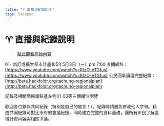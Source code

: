 ```yaml
---
title: "♈ 直播與紀錄說明"
tags: hackpad
---
```


# ♈ 直播與紀錄說明

> [點此觀看原始內容](https://g0v.hackpad.tw/UIqUYw8Jess)


01- 新訂或擴大都市計畫105年5月3日（三）pm.7:00
直播網址：[https://www.youtube.com/watch?v=RtzO-eTGfus](https://www.youtube.com/watch?v=RtzO-eTGfus)
公民圓桌論壇完整紀錄：[http://beta.hackfoldr.org/tachung-regionalplan](http://beta.hackfoldr.org/tachung-regionalplan)

記錄及相關簡報請點進左側01-03等三個欄位瀏覽

歡迎各位夥伴共同紀錄（特別是自己的發言！），紀錄時請避免修改他人字句。藉由共同紀錄可對比市府的會議紀錄，同時建立完整的資料基礎，讓所有市民了解區域計畫內容與相關爭議。




